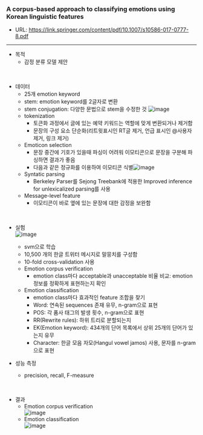 <h3>A corpus-based approach to classifying emotions using Korean linguistic features</h3>

 - URL: https://link.springer.com/content/pdf/10.1007/s10586-017-0777-8.pdf

--------------
 - 목적
   - 감정 분류 모델 제안

<br>
    
 - 데이터   
   - 25개 emotion keyword
   - stem: emotion keyword를 2글자로 변환
   - stem conjugation: 다양한 문법으로 stem을 수정한 것
![image](https://user-images.githubusercontent.com/54783292/98491970-d41d2880-2279-11eb-8e03-b0fde7146a15.png)   
   - tokenization
     - 토큰화 과정에서 글에 있는 예약 키워드는 역할에 맞게 변환되거나 제거함
     - 문장의 구성 요소 단순화(리트윗표시인 RT글 제거, 언급 표시인 @사용자 제거, 링크 제거)
   - Emoticon selection
     - 문장 중간에 기호가 있을때 파싱이 어려워 이모티콘으로 문장을 구분해 파싱하면 결과가 좋음
     - 다음과 같은 정규화를 이용하여 이모티콘 식별![image](https://user-images.githubusercontent.com/54783292/98492057-121a4c80-227a-11eb-8632-31b0f83d7b66.png)
   - Syntatic parsing
     - Berkeley Parser를 Sejong Treebank에 적용한 Improved inference for unlexicalized parsing를 사용
   - Message-level feature
     - 이모티콘이 바로 옆에 있는 문장에 대한 감정을 보완함

<br>
   
 - 실험   
![image](https://user-images.githubusercontent.com/54783292/98491991-e1d2ae00-2279-11eb-80b7-7df7e424416e.png)   
   - svm으로 학습
   - 10,500 개의 한글 트위터 메시지로 말뭉치를 구성함
   - 10-fold cross-validation 사용
   - Emotion corpus verification
     - emotion class마다 acceptable과 unacceptable 비율 비교: emotion 정보를 정확하게 표현하는지 확인
   - Emotion classification
     - emotion class마다 효과적인 feature 조합을 찾기
     - Word: 연속된 sequences 존재 유무, n-gram으로 표현
     - POS: 각 품사 태그의 발생 횟수, n-gram으로 표현
     - RR(Rewrite rules): 하위 트리로 분할되는지 
     - EK(Emotion keyword): 434개의 단어 목록에서 상위 25개의 단어가 있는지 유무
     - Character: 한글 모음 자모(Hangul vowel jamos) 사용, 문자를 n-gram으로 표현

- 성능 측정
   - precision, recall, F-measure
   
<br>
   
 - 결과   
   - Emotion corpus verification   
![image](https://user-images.githubusercontent.com/54783292/98492005-ebf4ac80-2279-11eb-8905-e75ff696c190.png)   
   - Emotion classification   
![image](https://user-images.githubusercontent.com/54783292/98492014-f0b96080-2279-11eb-81a4-c66d5d8d8070.png)